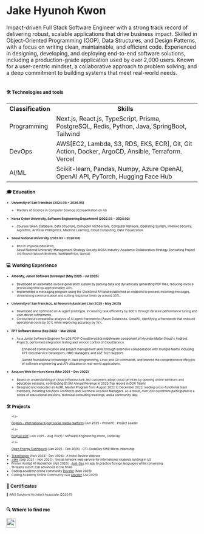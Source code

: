 # Jake Hyunoh Kwon 
Impact-driven Full Stack Software Engineer with a strong track record of delivering robust, scalable applications that drive business impact. Skilled in Object-Oriented Programming (OOP), Data Structures, and Design Patterns, with a focus on writing clean, maintainable, and efficient code. Experienced in designing, developing, and deploying end-to-end software solutions, including a production-grade application used by over 2,000 users. Known for a user-centric mindset, a collaborative approach to problem solving, and a deep commitment to building systems that meet real-world needs.  <br><br>
<div style="font-size:8px;">

<div>

## 🛠  Technologies and tools

<table>
  <th>
    Classification
  </th>
  <th>
    Skills
  </th>
  <tr>
    <td>Programming</td>
    <td>Next.js, React.js, TypeScript, Prisma, PostgreSQL, Redis, Python, Java, SpringBoot, Tailwind 
</td>
  </tr>
  <tr>
    <td>DevOps</td>
    <td> AWS[EC2, Lambda, S3, RDS, EKS, ECR],  Git, Git Action, Docker, ArgoCD, Ansible, Terraform. Vercel   </td>
  </tr>
  <tr>
    <td>AI/ML</td>
    <td>Scikit-learn, Pandas, Numpy, Azure OpenAI, OpenAI API, PyTorch, Hugging Face Hub  </td>
  </tr>




</table>



## 🎓  Education


<ul><li><h4>University of San Francisco (2024.08 ~ 2026.05) </h4></li>
  <ul>
    <li>Masters of Science in Computer Science (Concentration on AI) </li>
  </ul>
</ul>
  
  
<ul>
  <li><h4>Korea Cyber ​​University, Software Engineering Department (2022.03 ~ 2024.02) </h4>  </li>
  <ul>
  <li>Courses taken: Database, Data Structure, Computer Architecture, Computer Network, Operating System, Internet Security, Algorithm, Artificial Intelligence, Machine Learning, Cloud   Computing, Data Visualization
    </li>
   </ul> 
</ul>

<ul>
  <li>
<h4> Seoul National University (2013.03 ~ 2020.08) </h4></li>
  <ul><li>
BEd in Physical Education,<br>
Seoul National University Management Strategy Society MCSA Industry-Academic Collaboration Strategy Consulting Project 3rd Round (Wooah Brothers, WeMakePrice, Qanda)</li>
  </ul>
</ul>


## 💻  Working Experience

<ul><li><h4>Amenity, Junior Software Developer    (May 2025 - Jul 2025)</h4></li>
  <ul>
<li>Developed an automated invoice generation system by parsing data and dynamically generating PDF files, reducing invoice processing time by approximately 40%. </li>
<li>Implemented a messaging program using the ClickSend API and established an endpoint to process incoming messages, streamlining communication and cutting response times by around 30%.</li>
</ul></ul>



<ul><li><h4>University of San Francisco, AI Research Assistant (Jan 2025 - May 2025)</h4></li>
  <ul>
<li>Developed and optimized an AI agent prototype, increasing task efficiency by 900% through iterative performance tuning and user-driven refinements. </li>
<li>Conducted a comparative analysis of AI agent frameworks (Azure Databricks, CrewAI), identifying a framework that reduced operational costs by 30% while improving accuracy by 15%.</li>
</ul></ul>


<ul><li><h4>FPT Software Korea (Sep 2023 ~ Mar 2024)</h4></li>
  <ul>
<li>As a Junior Software Engineer for LGE POIP CloudService(a middleware component of Hyundai Motor Group's Android Project), performed integration testing and version control of CloudService.</li>
 
<ul>Enhanced communication and project management skills through extensive collaboaration with multiple teams including FPT CloudService Developers, HMC Managers, and LGE Tech Support.</ul>
    <ul>
 
Gained foundational knowledge in Java programming, Linux and Git commands, and leanred the comprehensive lifecycle of software engineering and API utilization in real-world applications.</ul>
    </ul>
</ul>

  
<ul>
<li><h4>Amazon Web Services Korea (Mar 2021 ~ Dec 2022)</h4></li>
<ul><li>Based on understanding of cloud infrastructure, led customers adopt cloud services by opening online seminars and education sessions, contributing $1.5M Annual Revenue in 2022(Top record in DGR Team)</li>
<li>
Designed and executed an AI/ML Master Program from August 2022 to December 2022, leading cross-functional team members, including Solutions Architects and Technical Account Managers. As a result, over 200 customers participated in a series of educational sessions, technical consulting meetings, and a community day.</li>
</ul></ul>





## 🛠   Projects 




<ul>

    <li>
<a href="https://github.com/kwohyuno/dojeon-BE">Dojeon - International K-pop social media platform</a> (Jun 2025 - Present) : Project Leader     <br>
</li>

    <li>
<a href="https://github.com/Phinhas214/eclipse.pde.git">Eclipse PDE</a> (Jun 2025 - Aug 2025) : Software Engineering Intern, CodeDay     <br>
</li>


  
    <li>
<a href="https://jake-kwon.blogspot.com/2025/02/open-source-project-open-energy.html">Open Energy Dashboard</a> (Jan 2025 - Feb 2025) : CTI-CodeDay SWE Micro-internship     <br>

</li>

  <li>
<a href="https://github.com/kwohyuno/Travelhelper">Travelhelper</a> (Nov 2024 - Dec 2024) : A Hotel Review Website    <br>

</li>

  
  <li>
<a href="https://github.com/kwohyuno/SideProject-Jake.git">Jake</a> (Sep 2024 - Nov 2024) : Social network web service for international students landing in US    <br>

</li>



<li>Primer Hosted AI Hackathon (Apr 2023) : <a href="https://www.youtube.com/watch?v=sNOpKLsg_84">Just-Say</a> An app to practice foreign languages ​​while conversing <br> 16 teams out of 226 advanced to the finals</li>



<li>Coding academy online community <a href="https://github.com/kddongkyu/bit701-four-semi">Devster</a> (May 2023)</li>



<li>
Coding Academy Online Community (v2)
<a href="https://github.com/kddongkyu/bit701-four-semi">Devster</a> (Jul 2023)</li>



</ul>  





## 📖  Certificates

📝 AWS Solutions Architect Associate (2020.11) 
<br><br>

## 🔍  Where to find me


[<img src="https://img.shields.io/badge/LinkedIn-282C34?logo=linkedin&logoColor=0077B5" alt="LinkedIn logo" title="LinkedIn" height="25" />](https://www.linkedin.com/in/현오-권-395684188/)

<br>




